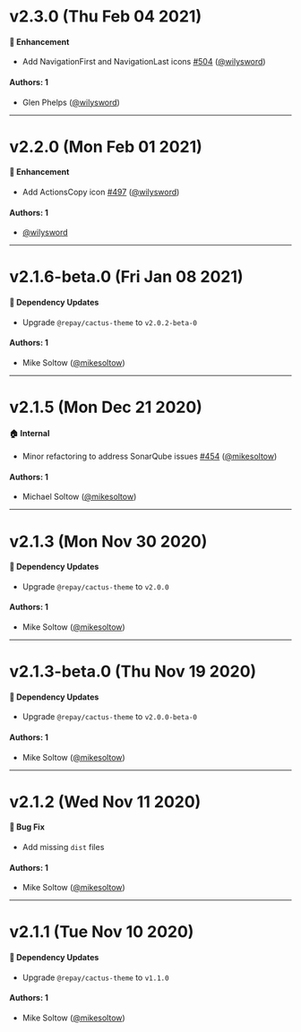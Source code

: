 # v2.3.0 (Thu Feb 04 2021)

#### 🚀 Enhancement

- Add NavigationFirst and NavigationLast icons [#504](https://github.com/repaygithub/cactus/pull/504) ([@wilysword](https://github.com/wilysword))

#### Authors: 1

- Glen Phelps ([@wilysword](https://github.com/wilysword))

---

# v2.2.0 (Mon Feb 01 2021)

#### 🚀 Enhancement

- Add ActionsCopy icon [#497](https://github.com/repaygithub/cactus/pull/497) ([@wilysword](https://github.com/wilysword))

#### Authors: 1

- [@wilysword](https://github.com/wilysword)

---

# v2.1.6-beta.0 (Fri Jan 08 2021)

#### 🔩 Dependency Updates

- Upgrade `@repay/cactus-theme` to `v2.0.2-beta-0`

#### Authors: 1

- Mike Soltow ([@mikesoltow](https://github.com/mikesoltow))

---

# v2.1.5 (Mon Dec 21 2020)

#### 🏠 Internal

- Minor refactoring to address SonarQube issues [#454](https://github.com/repaygithub/cactus/pull/454) ([@mikesoltow](https://github.com/mikesoltow))

#### Authors: 1

- Michael Soltow ([@mikesoltow](https://github.com/mikesoltow))

---

# v2.1.3 (Mon Nov 30 2020)

#### 🔩 Dependency Updates

- Upgrade `@repay/cactus-theme` to `v2.0.0`

#### Authors: 1

- Mike Soltow ([@mikesoltow](https://github.com/mikesoltow))

---

# v2.1.3-beta.0 (Thu Nov 19 2020)

#### 🔩 Dependency Updates

- Upgrade `@repay/cactus-theme` to `v2.0.0-beta-0`

#### Authors: 1

- Mike Soltow ([@mikesoltow](https://github.com/mikesoltow))

---

# v2.1.2 (Wed Nov 11 2020)

#### 🐛 Bug Fix

- Add missing `dist` files

#### Authors: 1

- Mike Soltow ([@mikesoltow](https://github.com/mikesoltow))

---

# v2.1.1 (Tue Nov 10 2020)

#### 🔩 Dependency Updates

- Upgrade `@repay/cactus-theme` to `v1.1.0`

#### Authors: 1

- Mike Soltow ([@mikesoltow](https://github.com/mikesoltow))
